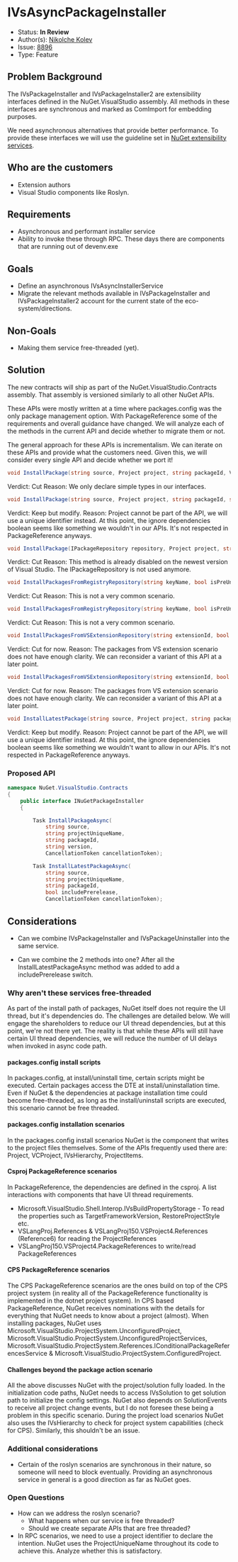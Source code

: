 
# IVsAsyncPackageInstaller

* Status: **In Review**
* Author(s): [Nikolche Kolev](https://github.com/nkolev92)
* Issue: [8896](https://github.com/NuGet/Home/issues/8896)
* Type: Feature

## Problem Background

The IVsPackageInstaller and IVsPackageInstaller2 are extensibility interfaces defined in the NuGet.VisualStudio assembly.
All methods in these interfaces are synchronous and marked as ComImport for embedding purposes.

We need asynchronous alternatives that provide better performance.
To provide these interfaces we will use the guideline set in [NuGet extensibility services](NuGetExtensilityServices.md).

## Who are the customers

* Extension authors
* Visual Studio components like Roslyn.

## Requirements

* Asynchronous and performant installer service
* Ability to invoke these through RPC. These days there are components that are running out of devenv.exe

## Goals

* Define an asynchronous IVsAsyncInstallerService
* Migrate the relevant methods available in IVsPackageInstaller and IVsPackageInstaller2 account for the current state of the eco-system/directions. 

## Non-Goals

* Making them service free-threaded (yet).

## Solution

The new contracts will ship as part of the NuGet.VisualStudio.Contracts assembly. That assembly is versioned similarly to all other NuGet APIs.

These APIs were mostly written at a time where packages.config was the only package management option. With PackageReference some of the requirements and overall guidance have changed. We will analyze each of the methods in the current API and decide whether to migrate them or not.

The general approach for these APIs is incrementalism. We can iterate on these APIs and provide what the customers need.
Given this, we will consider every single API and decide whether we port it!

```cs
void InstallPackage(string source, Project project, string packageId, Version version, bool ignoreDependencies);
```

Verdict: Cut
Reason: We only declare simple types in our interfaces. 

```cs
void InstallPackage(string source, Project project, string packageId, string version, bool ignoreDependencies);
```

Verdict: Keep but modify. 
Reason: Project cannot be part of the API, we will use a unique identifier instead. At this point, the ignore dependencies boolean seems like something we wouldn't in our APIs. It's not respected in PackageReference anyways. 

```cs
void InstallPackage(IPackageRepository repository, Project project, string packageId, string version, bool ignoreDependencies, bool skipAssemblyReferences);
```

Verdict: Cut
Reason: This method is already disabled on the newest version of Visual Studio. The IPackageRepository is not used anymore. 

```cs
void InstallPackagesFromRegistryRepository(string keyName, bool isPreUnzipped, bool skipAssemblyReferences, Project project, IDictionary<string, string> packageVersions);
```

Verdict: Cut
Reason: This is not a very common scenario.

```cs
void InstallPackagesFromRegistryRepository(string keyName, bool isPreUnzipped, bool skipAssemblyReferences, bool ignoreDependencies, Project project, IDictionary<string, string> packageVersions);
```

Verdict: Cut
Reason: This is not a very common scenario.

```cs
void InstallPackagesFromVSExtensionRepository(string extensionId, bool isPreUnzipped, bool skipAssemblyReferences, Project project, IDictionary<string, string> packageVersions);
```

Verdict: Cut for now.
Reason: The packages from VS extension scenario does not have enough clarity. We can reconsider a variant of this API at a later point.

```cs
void InstallPackagesFromVSExtensionRepository(string extensionId, bool isPreUnzipped, bool skipAssemblyReferences, bool ignoreDependencies, Project project, IDictionary<string, string> packageVersions);
```

Verdict: Cut for now.
Reason: The packages from VS extension scenario does not have enough clarity. We can reconsider a variant of this API at a later point.

```cs
void InstallLatestPackage(string source, Project project, string packageId, bool includePrerelease, bool ignoreDependencies);
```

Verdict: Keep but modify.
Reason: Project cannot be part of the API, we will use a unique identifier instead. At this point, the ignore dependencies boolean seems like something we wouldn't want to allow in our APIs. It's not respected in PackageReference anyways.

### Proposed API

```cs
namespace NuGet.VisualStudio.Contracts
{
    public interface INuGetPackageInstaller
    {

        Task InstallPackageAsync(
            string source,
            string projectUniqueName,
            string packageId,
            string version,
            CancellationToken cancellationToken);

        Task InstallLatestPackageAsync(
            string source,
            string projectUniqueName,
            string packageId,
            bool includePrerelease,
            CancellationToken cancellationToken);
```

## Considerations

* Can we combine IVsPackageInstaller and IVsPackageUninstaller into the same service.

* Can we combine the 2 methods into one? After all the InstallLatestPackageAsync method was added to add a includePrerelease switch.

### Why aren't these services free-threaded

As part of the install path of packages, NuGet itself does not require the UI thread, but it's dependencies do.
The challenges are detailed below. We will engage the shareholders to reduce our UI thread dependencies, but at this point, we're not there yet.
The reality is that while these APIs will still have certain UI thread dependencies, we will reduce the number of UI delays when invoked in async code path.

#### packages.config install scripts

In packages.config, at install/uninstall time, certain scripts might be executed.
Certain packages access the DTE at install/uninstallation time. Even if NuGet & the dependencies at package installation time could become free-threaded, as long as the install/uninstall scripts are executed, this scenario cannot be free threaded.

#### packages.config installation scenarios

In the packages.config install scenarios NuGet is the component that writes to the project files themselves.
Some of the APIs frequently used there are: Project, VCProject, IVsHierarchy, ProjectItems.

#### Csproj PackageReference scenarios

In PackageReference, the dependencies are defined in the csproj. A list interactions with components that have UI thread requirements.

* Microsoft.VisualStudio.Shell.Interop.IVsBuildPropertyStorage - To read the properties such as TargetFrameworkVersion, RestoreProjectStyle etc. 
* VSLangProj.References & VSLangProj150.VSProject4.References (Reference6) for reading the ProjectReferences
* VSLangProj150.VSProject4.PackageReferences to write/read PackageReferences

#### CPS PackageReference scenarios

The CPS PackageReference scenarios are the ones build on top of the CPS project system (in reality all of the PackageReference functionality is implemented in the dotnet project system).
In CPS based PackageReference, NuGet receives nominations with the details for everything that NuGet needs to know about a project (almost).
When installing packages, NuGet uses Microsoft.VisualStudio.ProjectSystem.UnconfiguredProject, Microsoft.VisualStudio.ProjectSystem.UnconfiguredProjectServices, Microsoft.VisualStudio.ProjectSystem.References.IConditionalPackageReferencesService & Microsoft.VisualStudio.ProjectSystem.ConfiguredProject.

#### Challenges beyond the package action scenario

All the above discusses NuGet with the project/solution fully loaded. In the initialization code paths, NuGet needs to access IVsSolution to get solution path to initialize the config settings.  NuGet also depends on SolutionEvents to receive all project change events, but I do not foresee these being a problem in this specific scenario.
During the project load scenarios NuGet also uses the IVsHierarchy to check for project system capabilities (check for CPS). Similarly, this shouldn't be an issue.

### Additional considerations

* Certain of the roslyn scenarios are synchronous in their nature, so someone will need to block eventually. Providing an asynchronous service in general is a good direction as far as NuGet goes.

### Open Questions

* How can we address the roslyn scenario?
  * What happens when our service is free threaded?
  * Should we create separate APIs that are free threaded?
* In RPC scenarios, we need to use a project identifier to declare the intention. NuGet uses the ProjectUniqueName throughout its code to achieve this. Analyze whether this is satisfactory.
